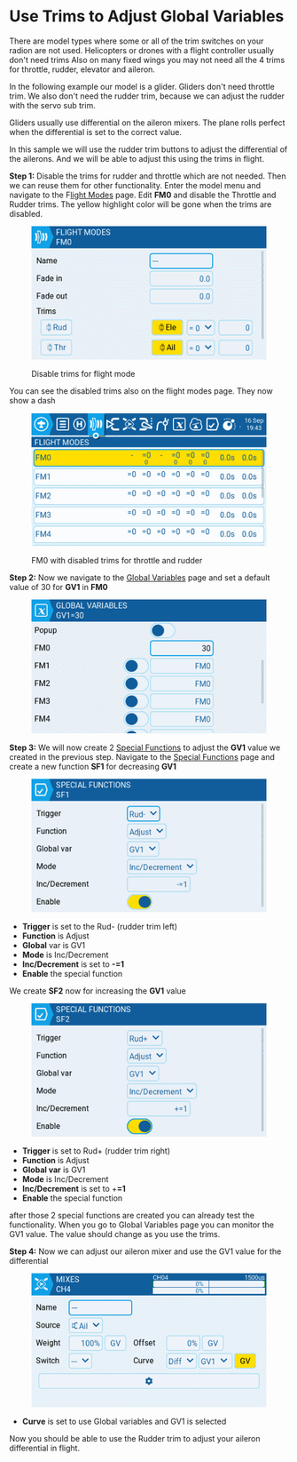 # Use Trims to Adjust Global Variables

There are model types where some or all of the trim switches on your radion are not used. Helicopters or drones with a flight controller usually don't need trims  Also on many fixed wings you may not need all the 4 trims for throttle, rudder, elevator and aileron.

In the following example our model is a glider. Gliders don't need throttle trim. We also don't need the rudder trim, because we can adjust the rudder with the servo sub trim.

Gliders usually use differential on the aileron mixers. The plane rolls perfect when the differential is set to the correct value.

In this sample we will use the rudder trim buttons to adjust the differential of the ailerons. And we will be able to adjust this using the trims in flight.

**Step 1:** Disable the trims for rudder and throttle which are not needed. Then we can reuse them for other functionality. Enter the model menu and navigate to the F[light Modes](../color-radios/model-settings/flight-modes.md) page. Edit **FM0** and disable the Throttle and Rudder trims. The yellow highlight color will be gone when the trims are disabled.

<figure><img src="../.gitbook/assets/howto-trims-as-switches-fm0-disable-trims.png" alt=""><figcaption><p>Disable trims for flight mode</p></figcaption></figure>

You can see the disabled trims also on the flight modes page. They now show a dash

<figure><img src="../.gitbook/assets/howto-trims-as-switches-fm0-disabled-trims.png" alt=""><figcaption><p>FM0 with disabled trims for throttle and rudder</p></figcaption></figure>

**Step 2:** Now we navigate to the [Global Variables](../color-radios/model-settings/global-variables.md) page and set a default value of 30 for **GV1** in **FM0**

<figure><img src="../.gitbook/assets/howto-trims-as-switches-gv1.png" alt=""><figcaption></figcaption></figure>

**Step 3:** We will now create 2 [Special Functions](../color-radios/model-settings/special-functions.md) to adjust the **GV1** value we created in the previous step. Navigate to the [Special Functions](../color-radios/model-settings/special-functions.md) page and create a new function **SF1** for decreasing **GV1**

<figure><img src="../.gitbook/assets/howto-trims-as-switches-sf1.png" alt=""><figcaption></figcaption></figure>

* **Trigger** is set to the Rud-  (rudder trim left)
* **Function** is Adjust
* **Global** var is GV1
* **Mode** is Inc/Decrement
* **Inc/Decrement** is set to **-=1**
* **Enable** the special function

We create **SF2** now for increasing the **GV1** value

<figure><img src="../.gitbook/assets/howto-trims-as-switches-sf2.png" alt=""><figcaption></figcaption></figure>

* **Trigger** is set to Rud+ (rudder trim right)
* **Function** is Adjust
* **Global var** is GV1
* **Mode** is Inc/Decrement
* **Inc/Decrement** is set to +**=1**
* **Enable** the special function

after those 2 special functions are created you can already test the functionality. When you go to Global Variables page you can monitor the GV1 value. The value should change as  you use the trims.

**Step 4:** Now we can adjust our aileron mixer and use the GV1 value for the differential

<figure><img src="../.gitbook/assets/howto-trims-as-switches-ail-mix.png" alt=""><figcaption></figcaption></figure>

* **Curve** is set to use Global variables and GV1 is selected

Now you should be able to use the Rudder trim to adjust your aileron differential in flight.
